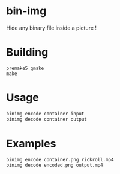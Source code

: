 # bin-img
Hide any binary file inside a picture !

# Building
```
premake5 gmake
make
```

# Usage
```bash
binimg encode container input
binimg decode container output
```
# Examples
```bash
binimg encode container.png rickroll.mp4
binimg decode encoded.png output.mp4
```